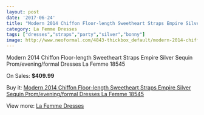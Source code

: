 ```yaml
---
layout: post
date: '2017-06-24'
title: "Modern 2014 Chiffon Floor-length Sweetheart Straps Empire Silver Sequin Prom/evening/formal Dresses La Femme 18545"
category: La Femme Dresses
tags: ["dresses","straps","party","silver","bonny"]
image: http://www.neoformal.com/4843-thickbox_default/modern-2014-chiffon-floor-length-sweetheart-straps-empire-silver-sequin-prom-evening-formal-dresses-la-femme-18545.jpg
---
```

Modern 2014 Chiffon Floor-length Sweetheart Straps Empire Silver Sequin Prom/evening/formal Dresses La Femme 18545

On Sales: **$409.99**
<a href="https://www.neoformal.com/en/la-femme-dresses/1794-modern-2014-chiffon-floor-length-sweetheart-straps-empire-silver-sequin-prom-evening-formal-dresses-la-femme-18545.html"><amp-img layout="responsive" width="600" height="600" src="//www.neoformal.com/4843-thickbox_default/modern-2014-chiffon-floor-length-sweetheart-straps-empire-silver-sequin-prom-evening-formal-dresses-la-femme-18545.jpg" alt="Modern 2014 Chiffon Floor-length Sweetheart Straps Empire Silver Sequin Prom/evening/formal Dresses La Femme 18545 0" /></a>
<a href="https://www.neoformal.com/en/la-femme-dresses/1794-modern-2014-chiffon-floor-length-sweetheart-straps-empire-silver-sequin-prom-evening-formal-dresses-la-femme-18545.html"><amp-img layout="responsive" width="600" height="600" src="//www.neoformal.com/4844-thickbox_default/modern-2014-chiffon-floor-length-sweetheart-straps-empire-silver-sequin-prom-evening-formal-dresses-la-femme-18545.jpg" alt="Modern 2014 Chiffon Floor-length Sweetheart Straps Empire Silver Sequin Prom/evening/formal Dresses La Femme 18545 1" /></a>

Buy it: [Modern 2014 Chiffon Floor-length Sweetheart Straps Empire Silver Sequin Prom/evening/formal Dresses La Femme 18545](https://www.neoformal.com/en/la-femme-dresses/1794-modern-2014-chiffon-floor-length-sweetheart-straps-empire-silver-sequin-prom-evening-formal-dresses-la-femme-18545.html "Modern 2014 Chiffon Floor-length Sweetheart Straps Empire Silver Sequin Prom/evening/formal Dresses La Femme 18545")

View more: [La Femme Dresses](https://www.neoformal.com/en/16-la-femme-dresses "La Femme Dresses")